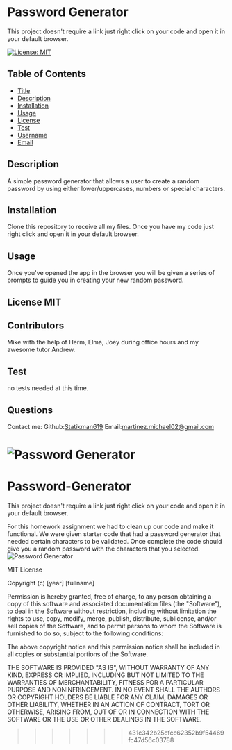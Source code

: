 # Password Generator

This project doesn't require a link just right click on your code and open it in your default browser.

[![License: MIT](https://img.shields.io/badge/License-MIT-yellow.svg)](https://opensource.org/licenses/MIT)

## Table of Contents

- [Title](#Title)
- [Description](#description)
- [Installation](#installation)
- [Usage](#usage)
- [License](#license)
- [Test](#test)
- [Username](#username)
- [Email](#license)

## Description

A simple password generator that allows a user to create a random password by using either lower/uppercases, numbers or special characters.

## Installation

Clone this repository to receive all my files. Once you have my code just right click and open it in your default browser.

## Usage

Once you've opened the app in the browser you will be given a series of prompts to guide you in creating your new random password.

## License MIT

## Contributors

Mike with the help of Herm, Elma, Joey during office hours and my awesome tutor Andrew.

## Test

no tests needed at this time.

## Questions

Contact me:
Github:[Statikman619](https://github.com/Statikman619)
Email:[martinez.michael02@gmail.com](https://github.com/Statikman619)

![Password Generator](https://user-images.githubusercontent.com/73040685/112562875-8d961980-8d95-11eb-8734-83c2105b054d.png)
=======
# Password-Generator

This project doesn't require a link just right click on your code and open it in your default browser.

For this homework assignment we had to clean up our code and make it functional. We were given starter code that had a password generator that needed certain characters to be validated. Once complete the code should give you a random password with the characters that you selected.
![Password Generator](https://user-images.githubusercontent.com/73040685/112562875-8d961980-8d95-11eb-8734-83c2105b054d.png)

MIT License

Copyright (c) [year] [fullname]

Permission is hereby granted, free of charge, to any person obtaining a copy
of this software and associated documentation files (the "Software"), to deal
in the Software without restriction, including without limitation the rights
to use, copy, modify, merge, publish, distribute, sublicense, and/or sell
copies of the Software, and to permit persons to whom the Software is
furnished to do so, subject to the following conditions:

The above copyright notice and this permission notice shall be included in all
copies or substantial portions of the Software.

THE SOFTWARE IS PROVIDED "AS IS", WITHOUT WARRANTY OF ANY KIND, EXPRESS OR
IMPLIED, INCLUDING BUT NOT LIMITED TO THE WARRANTIES OF MERCHANTABILITY,
FITNESS FOR A PARTICULAR PURPOSE AND NONINFRINGEMENT. IN NO EVENT SHALL THE
AUTHORS OR COPYRIGHT HOLDERS BE LIABLE FOR ANY CLAIM, DAMAGES OR OTHER
LIABILITY, WHETHER IN AN ACTION OF CONTRACT, TORT OR OTHERWISE, ARISING FROM,
OUT OF OR IN CONNECTION WITH THE SOFTWARE OR THE USE OR OTHER DEALINGS IN THE
SOFTWARE.
>>>>>>> 431c342b25cfcc62352b9f54469fc47d56c03788
